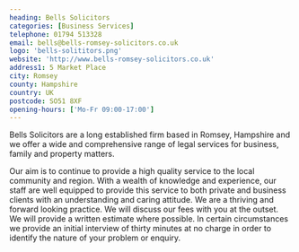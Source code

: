 ```yaml
---
heading: Bells Solicitors
categories: [Business Services]
telephone: 01794 513328
email: bells@bells-romsey-solicitors.co.uk
logo: 'bells-solititors.png'
website: 'http://www.bells-romsey-solicitors.co.uk'
address1: 5 Market Place
city: Romsey
county: Hampshire
country: UK
postcode: SO51 8XF
opening-hours: ['Mo-Fr 09:00-17:00']
---
```

Bells Solicitors are a long established firm based in Romsey, Hampshire and we offer a wide and comprehensive range of legal services for business, family and property matters.

Our aim is to continue to provide a high quality service to the local community and region. With a wealth of knowledge and experience, our staff are well equipped to provide this service to both private and business clients with an understanding and caring attitude. We are a thriving and forward looking practice. We will discuss our fees with you at the outset. We will provide a written estimate where possible. In certain circumstances we provide an initial interview of thirty minutes at no charge in order to identify the nature of your problem or enquiry.
